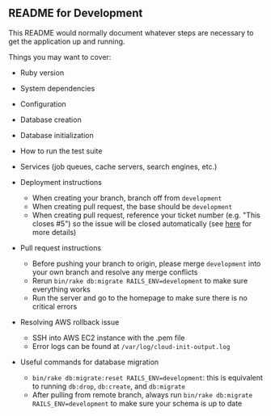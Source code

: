 ## README for Development

This README would normally document whatever steps are necessary to get the
application up and running.

Things you may want to cover:

* Ruby version

* System dependencies

* Configuration

* Database creation

* Database initialization

* How to run the test suite

* Services (job queues, cache servers, search engines, etc.)

* Deployment instructions
  * When creating your branch, branch off from `development`
  * When creating pull request, the base should be `development`
  * When creating pull request, reference your ticket number (e.g. "This closes #5") so the issue will be closed automatically (see [here](https://help.github.com/articles/closing-issues-via-commit-messages/) for more details)

* Pull request instructions
  * Before pushing your branch to origin, please merge `development` into your own branch and resolve any merge conflicts
  * Rerun `bin/rake db:migrate RAILS_ENV=development` to make sure everything works
  * Run the server and go to the homepage to make sure there is no critical errors

* Resolving AWS rollback issue
  * SSH into AWS EC2 instance with the .pem file
  * Error logs can be found at `/var/log/cloud-init-output.log`

* Useful commands for database migration
  * `bin/rake db:migrate:reset RAILS_ENV=development`: this is equivalent to running `db:drop`, `db:create`, and `db:migrate`
  * After pulling from remote branch, always run `bin/rake db:migrate RAILS_ENV=development` to make sure your schema is up to date